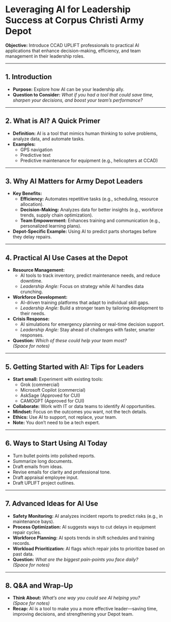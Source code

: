 # Leveraging AI for Leadership Success at Corpus Christi Army Depot

**Objective:** Introduce CCAD UPLIFT professionals to practical AI applications that enhance decision-making, efficiency, and team management in their leadership roles.

---

## 1. Introduction
- **Purpose:** Explore how AI can be your leadership ally.
- **Question to Consider:** *What if you had a tool that could save time, sharpen your decisions, and boost your team’s performance?*

---

## 2. What is AI? A Quick Primer
- **Definition:** AI is a tool that mimics human thinking to solve problems, analyze data, and automate tasks.
- **Examples:**
  - GPS navigation
  - Predictive text
  - Predictive maintenance for equipment (e.g., helicopters at CCAD)

---

## 3. Why AI Matters for Army Depot Leaders
- **Key Benefits:**
  - **Efficiency:** Automates repetitive tasks (e.g., scheduling, resource allocation).
  - **Decision-Making:** Analyzes data for better insights (e.g., workforce trends, supply chain optimization).
  - **Team Empowerment:** Enhances training and communication (e.g., personalized learning plans).
- **Depot-Specific Example:** Using AI to predict parts shortages before they delay repairs.

---

## 4. Practical AI Use Cases at the Depot
- **Resource Management:**
  - AI tools to track inventory, predict maintenance needs, and reduce downtime.
  - *Leadership Angle:* Focus on strategy while AI handles data crunching.
- **Workforce Development:**
  - AI-driven training platforms that adapt to individual skill gaps.
  - *Leadership Angle:* Build a stronger team by tailoring development to their needs.
- **Crisis Response:**
  - AI simulations for emergency planning or real-time decision support.
  - *Leadership Angle:* Stay ahead of challenges with faster, smarter responses.
- **Question:** *Which of these could help your team most?*  
  *(Space for notes)*

---

## 5. Getting Started with AI: Tips for Leaders
- **Start small:** Experiment with existing tools:
  - Grok (commercial)
  - Microsoft Copilot (commercial)
  - AskSage (Approved for CUI)
  - CAMOGPT (Approved for CUI)
- **Collaborate:** Work with IT or data teams to identify AI opportunities.
- **Mindset:** Focus on the outcomes you want, not the tech details.
- **Ethics:** Use AI to support, not replace, your team.
- **Note:** You don’t need to be a tech expert.

---

## 6. Ways to Start Using AI Today
- Turn bullet points into polished reports.  
- Summarize long documents.  
- Draft emails from ideas.  
- Revise emails for clarity and professional tone.  
- Draft appraisal employee input.  
- Draft UPLIFT project outlines.  

---

## 7. Advanced Ideas for AI Use
- **Safety Monitoring:** AI analyzes incident reports to predict risks (e.g., in maintenance bays).
- **Process Optimization:** AI suggests ways to cut delays in equipment repair cycles.
- **Workforce Planning:** AI spots trends in shift schedules and training records.
- **Workload Prioritization:** AI flags which repair jobs to prioritize based on past data.
- **Question:** *What are the biggest pain-points you face daily?*  
  *(Space for notes)*

---

## 8. Q&A and Wrap-Up
- **Think About:** *What’s one way you could see AI helping you?*  
  *(Space for notes)*
- **Recap:** AI is a tool to make you a more effective leader—saving time, improving decisions, and strengthening your Depot team.

<!-- 
### Additional Recommendations
- **Formatting:** Use bold headings, bullet points, and indented subpoints for clarity. Leave blank space after interactive questions for notes.
- **Engagement:** Include prompts (e.g., “Which use case could help your team most?”) to encourage reflection and make the handout a practical tool.
- **Relevance:** Tailor examples to CCAD’s context, such as equipment maintenance (e.g., helicopters) and workforce coordination, keeping them general yet relatable since specific CCAD details may vary.
- **Tone:** Keep language simple and jargon-free to ensure accessibility for all UPLIFT attendees, regardless of AI familiarity.
- **Layout Suggestion:** Place sections 1-5 on the front page and sections 6-8 on the back to maintain a concise, two-page format.
-->